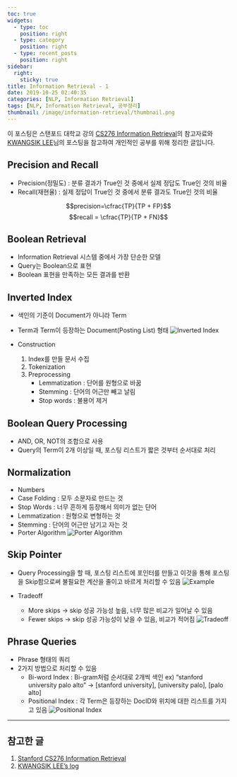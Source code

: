 ```yaml
---
toc: true
widgets:
  - type: toc
    position: right
  - type: category
    position: right
  - type: recent_posts
    position: right
sidebar:
  right:
    sticky: true
title: Information Retrieval - 1
date: 2019-10-25 02:40:35
categories: [NLP, Information Retrieval]
tags: [NLP, Information Retrieval, 공부정리]
thumbnail: /image/information-retrieval/thumbnail.png
---
```


이 포스팅은 스탠포드 대학교 강의 [CS276 Information Retrieval](http://web.stanford.edu/class/cs276/)의 참고자료와 [KWANGSIK LEE](http://www.kwangsiklee.com/tag/cs276-information-retrieval/page/3/)님의 포스팅을 참고하여 개인적인 공부를 위해 정리한 글입니다.

<!-- more -->

## Precision and Recall
- Precision(정밀도) : 분류 결과가 True인 것 중에서 실제 정답도 True인 것의 비율
- Recall(재현율) : 실제 정답이 True인 것 중에서 분류 결과도 True인 것의 비율

$$precision=\cfrac{TP}{TP + FP}$$
$$recall = \cfrac{TP}{TP + FN}$$

## Boolean Retrieval
- Information Retrieval 시스템 중에서 가장 단순한 모델
- Query는 Boolean으로 표현
- Boolean 표현을 만족하는 모든 결과를 반환

## Inverted Index
- 색인의 기준이  Document가 아니라 Term
- Term과 Term이 등장하는 Document(Posting List) 형태
![Inverted Index](http://www.kwangsiklee.com/wp-content/uploads/direct/bigdata_analysis/border/searchengine0400.png)

- Construction
    1. Index를 만들 문서 수집
    2. Tokenization
    3. Preprocessing
        - Lemmatization : 단어를 원형으로 바꿈
        - Stemming : 단어의 어근만 빼고 날림
        - Stop words : 불용어 제거

## Boolean Query Processing
- AND, OR, NOT의 조합으로 사용
- Query의 Term이 2개 이상일 때, 포스팅 리스트가 짧은 것부터 순서대로 처리

## Normalization
- Numbers
- Case Folding : 모두 소문자로 만드는 것
- Stop Words : 너무 흔하게 등장해서 의미가 없는 단어
- Lemmatization :  원형으로 변형하는 것
- Stemming : 단어의 어근만 남기고 자는 것
- Porter Algorithm
![Porter Algorithm](http://www.kwangsiklee.com/wp-content/uploads/direct/bigdata_analysis/border/searchengine2100.png)

## Skip Pointer
- Query Processing을 할 때, 포스팅 리스트에 포인터를 만들고 이것을 통해 포스팅을 Skip함으로써 불필요한 계산을 줄이고 바르게 처리할 수 있음
![Example](http://www.kwangsiklee.com/wp-content/uploads/direct/bigdata_analysis/border/searchengine2600.png)

- Tradeoff
    - More skips -> skip 성공 가능성 높음, 너무 많은 비교가 일어날 수 있음
    - Fewer skips -> skip 성공 가능성이 낮을 수 있음, 비교가 적어짐
![Tradeoff](http://www.kwangsiklee.com/wp-content/uploads/direct/bigdata_analysis/border/searchengine2801.png)

## Phrase Queries
- Phrase 형태의 쿼리
- 2가지 방법으로 처리할 수 있음
    - Bi-word Index : Bi-gram처럼 순서대로 2개씩 색인
        ex) “stanford university palo alto” → [stanford university], [university palo], [palo alto]
    - Positional Index : 각 Term은 등장하는 DocID와 위치에 대한 리스트를 가지고 있음
![Positional Index](http://www.kwangsiklee.com/wp-content/uploads/direct/bigdata_analysis/border/searchengine2900.png)

---

## 참고한 글
1. [Stanford CS276 Information Retrieval](http://web.stanford.edu/class/cs276/)
2. [KWANGSIK LEE’s log](http://www.kwangsiklee.com/tag/cs276-information-retrieval/page/3/)